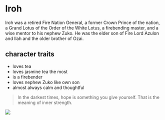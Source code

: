# Iroh
Iroh was a retired Fire Nation General, a former Crown Prince of the nation, a Grand Lotus of the Order of the White Lotus, a firebending master, and a wise mentor to his nephew Zuko. He was the elder son of Fire Lord Azulon and Ilah and the older brother of Ozai.
## character traits
* loves tea
* loves jasmine tea the most
* is a firebender
* loves nephew Zuko like own son
* almost always calm and thoughtful

> In the darkest times, hope is something you give yourself. That is the meaning of inner strength.

<img src="https://vignette.wikia.nocookie.net/avatar/images/c/c1/Iroh_smiling.png/revision/latest?cb=20130626131914"/>
